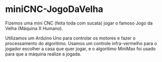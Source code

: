 # miniCNC-JogoDaVelha

Fizemos uma mini CNC (feita toda com sucata) jogar o famoso Jogo da Velha (Máquina X Humano).

Utilizamos um Arduino Uno para controlar os motores e fazer o processamento do algoritimo. Usamos um controle infra-vermelho para o jogador escolher a casa que quer jogar, e o algoritimo MiniMax foi usado para que a máquina realize a jogada.
